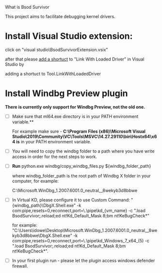 What is Bsod Survivor

This project aims to facilitate debugging kernel drivers.

# Install Visual Studio extension:

 click on "visual studio\BsodSurvivorExtension.vsix"

after that please [add a shortuct](https://www.vitoshacademy.com/visual-studio-how-to-create-a-custom-shortcut/) to "Link With Loaded Driver" in Visual Studio by

 adding a shortuct to Tool.LinkWithLoadedDriver

# Install Windbg Preview plugin

**There is currently only support for Windbg Preview, not the old one.**

- [ ] Make sure that ml64.exe directory is in your PATH environment variable.**

  For example make sure  - **C:\Program Files (x86)\Microsoft Visual Studio\2019\Community\VC\Tools\MSVC\14.27.29110\bin\Hostx64\x64 is** in your PATH environment variable.

- [ ] You will need to copy the windbg folder to a path where you have write access in order for the next steps to work.

- [ ] **Run** python.exe windbg/copy_windbg_files.py ${windbg_folder_path} 

  where windbg_folder_path is the root path of Windbg X folder in your computer, for example:

  C:\Microsoft.WinDbg_1.2007.6001.0_neutral__8wekyb3d8bbwe

- [ ] In Virtual KD, please configure it to use Custom Command: "{windbg_path}\DbgX.Shell.exe" -k com:pipe,resets=0,reconnect,port=\\.\pipe\kd_{vm_name} -c ".load BsodSurvivor;.reload;ed nt!Kd_Default_Mask 8;bm nt!KeBugCheck*"

  for example: "C:\Users\idowe\Desktop\Microsoft.WinDbg_1.2007.6001.0_neutral__8wekyb3d8bbwe\DbgX.Shell.exe" -k com:pipe,resets=0,reconnect,port=\\.\pipe\kd_Windows_7_x64_(5) -c ".load BsodSurvivor;.reload;ed nt!Kd_Default_Mask 8;bm nt!KeBugCheck*".

- [ ] In your first plugin run - please let the plugin access windows defender firewall.

  

